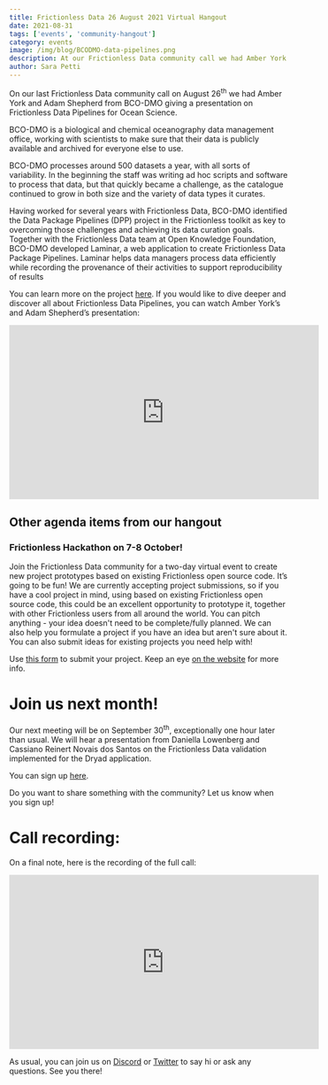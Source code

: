 ```yaml
---
title: Frictionless Data 26 August 2021 Virtual Hangout
date: 2021-08-31
tags: ['events', 'community-hangout']
category: events
image: /img/blog/BCODMO-data-pipelines.png 
description: At our Frictionless Data community call we had Amber York and Adam Shepherd from BCO-DMO giving a presentation on Frictionless Data Pipelines for Ocean Science...
author: Sara Petti
---
```

On our last Frictionless Data community call on August 26<sup>th</sup> we had Amber York and Adam Shepherd from BCO-DMO giving a presentation on Frictionless Data Pipelines for Ocean Science.

BCO-DMO is a biological and chemical oceanography data management office, working with scientists to make sure that their data is publicly available and archived for everyone else to use.

BCO-DMO processes around 500 datasets a year, with all sorts of variability. In the beginning the staff was writing ad hoc scripts and software to process that data, but  that quickly became a challenge, as the catalogue continued to grow in both size and the variety of data types it curates. 

Having worked for several years with Frictionless Data, BCO-DMO identified the Data Package Pipelines (DPP) project in the Frictionless toolkit as key to overcoming those challenges and achieving its data curation goals. 
Together with the Frictionless Data team at Open Knowledge Foundation, BCO-DMO developed Laminar, a web application to create Frictionless Data Package Pipelines. Laminar helps data managers process data efficiently while recording the provenance of their activities to support reproducibility of results

You can learn more on the project [here](https://frictionlessdata.io/blog/2020/02/10/frictionless-data-pipelines-for-open-ocean/). If you would like to dive deeper and discover all about Frictionless Data Pipelines, you can watch Amber York’s and Adam Shepherd’s presentation:

<iframe width="560" height="315" src="https://www.youtube.com/embed/R0U9Iwd8J00" title="YouTube video player" frameborder="0" allow="accelerometer; autoplay; clipboard-write; encrypted-media; gyroscope; picture-in-picture" allowfullscreen></iframe>

## Other agenda items from our hangout
### Frictionless Hackathon on 7-8 October!
Join the Frictionless Data community for a two-day virtual event to create new project prototypes based on existing Frictionless open source code. It’s going to be fun!
We are currently accepting project submissions, so if you have a cool project in mind, using based on existing Frictionless open source code, this could be an excellent opportunity to prototype it, together with other Frictionless users from all around the world. You can pitch anything - your idea doesn't need to be complete/fully planned. We can also help you formulate a project if you have an idea but aren't sure about it. You can also submit ideas for existing projects you need help with!

Use [this form](https://docs.google.com/forms/d/e/1FAIpQLSdd41pbfWaCYQHkQNTaf49kht1cUg7_Tg-NzqdP11pHWrD7yA/viewform) to submit your project.
Keep an eye [on the website](https://frictionlessdata.io/hackathon/) for more info.

# Join us next month!

Our next meeting will be on September 30<sup>th</sup>, exceptionally one hour later than usual. We will hear a presentation from Daniella Lowenberg and Cassiano Reinert Novais dos Santos on the Frictionless Data validation implemented for the Dryad application.

You can sign up [here](https://docs.google.com/forms/d/e/1FAIpQLSeuNCopxXauMkrWvF6VHqOyHMcy54SfNDOseVXfWRQZWkvqjQ/viewform?usp=sf_link).

Do you want to share something with the community? Let us know when you sign up!

# Call recording:
On a final note, here is the recording of the full call:

<iframe width="560" height="315" src="https://www.youtube.com/embed/-y6njoJPMbE" title="YouTube video player" frameborder="0" allow="accelerometer; autoplay; clipboard-write; encrypted-media; gyroscope; picture-in-picture" allowfullscreen></iframe>

As usual, you can join us on [Discord](https://discord.com/invite/j9DNFNw) or [Twitter](https://twitter.com/frictionlessd8a) to say hi or ask any questions. See you there!
